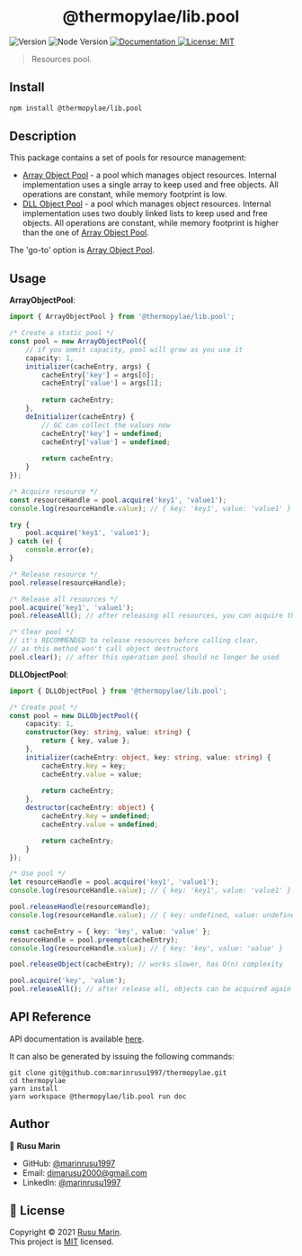 <h1 align="center">@thermopylae/lib.pool</h1>
<p>
  <img alt="Version" src="https://img.shields.io/badge/version-0.0.1-blue.svg?cacheSeconds=2592000" />
  <img alt="Node Version" src="https://img.shields.io/badge/node-%3E%3D16-blue.svg"/>
<a href="https://marinrusu1997.github.io/thermopylae/lib.pool/index.html" target="_blank">
  <img alt="Documentation" src="https://img.shields.io/badge/documentation-yes-brightgreen.svg" />
</a>
<a href="https://github.com/marinrusu1997/thermopylae/blob/master/LICENSE" target="_blank">
  <img alt="License: MIT" src="https://img.shields.io/badge/License-MIT-yellow.svg" />
</a>
</p>

> Resources pool.

## Install

```sh
npm install @thermopylae/lib.pool
```

## Description
This package contains a set of pools for resource management:
* [Array Object Pool][array-pool-module-link] - a pool which manages object resources.
    Internal implementation uses a single array to keep used and free objects.
    All operations are constant, while memory footprint is low.
* [DLL Object Pool][dll-pool-module-link] - a pool which manages object resources.
    Internal implementation uses two doubly linked lists to keep used and free objects.
    All operations are constant, while memory footprint is higher than the one of [Array Object Pool][array-pool-module-link].

The 'go-to' option is [Array Object Pool][array-pool-module-link]. 

## Usage
**ArrayObjectPool**:
```typescript
import { ArrayObjectPool } from '@thermopylae/lib.pool';

/* Create a static pool */
const pool = new ArrayObjectPool({
    // if you ommit capacity, pool will grow as you use it
    capacity: 1,
    initializer(cacheEntry, args) {
        cacheEntry['key'] = args[0];
        cacheEntry['value'] = args[1];
        
        return cacheEntry;
    },
    deInitializer(cacheEntry) {
        // GC can collect the values now
        cacheEntry['key'] = undefined;
        cacheEntry['value'] = undefined;
        
        return cacheEntry;
    } 
});

/* Acquire resource */
const resourceHandle = pool.acquire('key1', 'value1');
console.log(resourceHandle.value); // { key: 'key1', value: 'value1' }

try {
    pool.acquire('key1', 'value1');
} catch (e) {
    console.error(e);
}

/* Release resource */
pool.release(resourceHandle);

/* Release all resources */
pool.acquire('key1', 'value1');
pool.releaseAll(); // after releasing all resources, you can acquire them again

/* Clear pool */
// it's RECOMMENDED to release resources before calling clear, 
// as this method won't call object destructors
pool.clear(); // after this operation pool should no longer be used
```

**DLLObjectPool**:
```typescript
import { DLLObjectPool } from '@thermopylae/lib.pool';

/* Create pool */
const pool = new DLLObjectPool({
    capacity: 1,
    constructor(key: string, value: string) {
        return { key, value };
    },
    initializer(cacheEntry: object, key: string, value: string) {
        cacheEntry.key = key;
        cacheEntry.value = value;
        
        return cacheEntry;
    },
    destructor(cacheEntry: object) {
        cacheEntry.key = undefined;
        cacheEntry.value = undefined;

        return cacheEntry;
    }
});

/* Use pool */
let resourceHandle = pool.acquire('key1', 'value1');
console.log(resourceHandle.value); // { key: 'key1', value: 'value1' }

pool.releaseHandle(resourceHandle);
console.log(resourceHandle.value); // { key: undefined, value: undefined }

const cacheEntry = { key: 'key', value: 'value' };
resourceHandle = pool.preempt(cacheEntry);
console.log(resourceHandle.value); // { key: 'key', value: 'value' }

pool.releaseObject(cacheEntry); // works slower, has O(n) complexity

pool.acquire('key', 'value');
pool.releaseAll(); // after release all, objects can be acquired again
```

## API Reference
API documentation is available [here][api-doc-link].

It can also be generated by issuing the following commands:
```shell
git clone git@github.com:marinrusu1997/thermopylae.git
cd thermopylae
yarn install
yarn workspace @thermopylae/lib.pool run doc
```

## Author
👤 **Rusu Marin**

* GitHub: [@marinrusu1997](https://github.com/marinrusu1997)
* Email: [dimarusu2000@gmail.com](mailto:dimarusu2000@gmail.com)
* LinkedIn: [@marinrusu1997](https://www.linkedin.com/in/rusu-marin-1638b0156/)

## 📝 License
Copyright © 2021 [Rusu Marin](https://github.com/marinrusu1997). <br/>
This project is [MIT](https://github.com/marinrusu1997/thermopylae/blob/master/LICENSE) licensed.

[api-doc-link]: https://marinrusu1997.github.io/thermopylae/lib.pool/index.html
[array-pool-module-link]: https://marinrusu1997.github.io/thermopylae/lib.pool/modules/pools_array_object_pool.html
[dll-pool-module-link]: https://marinrusu1997.github.io/thermopylae/lib.pool/modules/pools_dll_object_pool.html
